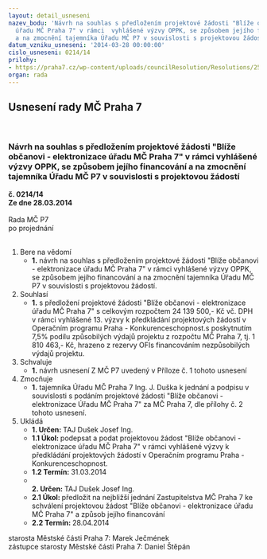 ```yaml
---
layout: detail_usneseni
nazev_bodu: 'Návrh na souhlas s předložením projektové žádosti "Blíže občanovi - elektronizace
  úřadu MČ Praha 7" v rámci  vyhlášené výzvy OPPK, se způsobem jejího financování
  a na zmocnění tajemníka Úřadu MČ P7 v souvislosti s projektovou žádostí  '
datum_vzniku_usneseni: '2014-03-28 00:00:00'
cislo_usneseni: 0214/14
prilohy:
- https://praha7.cz/wp-content/uploads/councilResolution/Resolutions/25167/15-14-n%c3%a1vrh_usnesen%c3%ad_-projekt.doc
organ: rada
---
```

<div id="ucUsn_pList" class="usn">
	<span><h2>Usnesení rady MČ Praha 7 </h2>
<br></span><div class="standBody">
<span><h3>Návrh na souhlas s předložením projektové žádosti "Blíže občanovi - elektronizace úřadu MČ Praha 7" v rámci  vyhlášené výzvy OPPK, se způsobem jejího financování a na zmocnění tajemníka Úřadu MČ P7 v souvislosti s projektovou žádostí  </h3></span><div class="center">
		<strong>č. 0214/14</strong><br>
	</div>
<div class="center">
		<strong>Ze dne 28.03.2014</strong><br><br>
	</div>Rada MČ P7<br> po projednání<br><br><ol>
<li>Bere na vědomí<ul><li>
<strong>1.</strong> návrh na souhlas s předložením projektové žádosti "Blíže občanovi - elektronizace úřadu MČ Praha 7" v rámci  vyhlášené výzvy OPPK, se způsobem jejího financování a na zmocnění tajemníka Úřadu MČ P7 v souvislosti s projektovou žádostí. </li></ul>
</li>
<li>Souhlasí<ul><li>
<strong>1.</strong> s předložení projektové žádosti "Blíže občanovi - elektronizace úřadu MČ Praha 7"  s celkovým rozpočtem 24 139 500,- Kč vč. DPH v rámci  vyhlášené 13. výzvy k předkládání projektových žádostí v Operačním programu  Praha - Konkurenceschopnost.s poskytnutím 7,5% podílu způsobilých výdajů projektu z rozpočtu MČ Praha 7, tj.  1 810 463,- Kč, hrazeno z rezervy OFIs financováním nezpůsobilých výdajů projektu. </li></ul>
</li>
<li>Schvaluje<ul><li>
<strong>1.</strong> návrh usnesení Z MČ P7  uvedený v Příloze č. 1 tohoto usnesení</li></ul>
</li>
<li>Zmocňuje<ul><li>
<strong>1.</strong> tajemníka Úřadu MČ Praha 7 Ing. J. Duška k jednání a podpisu v souvislosti s podáním projektové žádosti "Blíže občanovi - elektronizace Úřadu MČ Praha 7" za MČ Praha 7, dle přílohy č. 2 tohoto usnesení.</li></ul>
</li>
<li>Ukládá<ul>
<li>
<strong>1. Určen: </strong>TAJ Dušek Josef Ing.</li>
<li>
<strong>1.1 Úkol: </strong>podepsat a podat projektovou žádost "Blíže občanovi - elektronizace úřadu MČ Praha 7"  v rámci vyhlášené výzvy k předkládání projektových žádostí v Operačním programu Praha - Konkurenceschopnost.</li>
<li>
<strong>1.2 Termín: </strong>31.03.2014</li>
<li>
<strong><br>2. Určen: </strong>TAJ Dušek Josef Ing.</li>
<li>
<strong>2.1 Úkol: </strong>předložit na nejbližší jednání Zastupitelstva MČ Praha 7 ke schválení projektovou žádost "Blíže občanovi - elektronizace úřadu MČ Praha 7" a způsob jejího financování</li>
<li>
<strong>2.2 Termín: </strong>28.04.2014</li>
</ul>
</li>
</ol>starosta Městské části Praha 7: Marek Ječmének<br>zástupce starosty Městské části Praha 7: Daniel Štěpán 
</div>
</div>